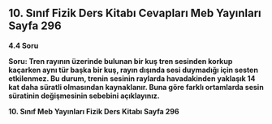 ## 10. Sınıf Fizik Ders Kitabı Cevapları Meb Yayınları Sayfa 296

**4.4 Soru**

**Soru: Tren rayının üzerinde bulunan bir kuş tren sesinden korkup kaçarken aynı tür başka bir kuş, rayın dışında sesi duymadığı için sesten etkilenmez. Bu durum, trenin sesinin raylarda havadakinden yaklaşık 14 kat daha süratli olmasından kaynaklanır. Buna göre farklı ortamlarda sesin süratinin değişmesinin sebebini açıklayınız.**

**10. Sınıf Meb Yayınları Fizik Ders Kitabı Sayfa 296**